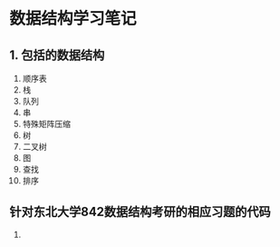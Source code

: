# 数据结构学习笔记

## 1. 包括的数据结构
1. 顺序表
2. 栈
3. 队列
4. 串
5. 特殊矩阵压缩
6. 树
7. 二叉树
8. 图
9. 查找
10. 排序

## 针对东北大学842数据结构考研的相应习题的代码
1. 